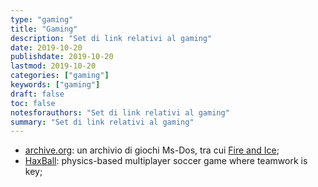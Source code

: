 ```yaml
---
type: "gaming"
title: "Gaming"
description: "Set di link relativi al gaming"
date: 2019-10-20
publishdate: 2019-10-20
lastmod: 2019-10-20
categories: ["gaming"]
keywords: ["gaming"]
draft: false
toc: false
notesforauthors: "Set di link relativi al gaming"
summary: "Set di link relativi al gaming"
---
```


<ul>
  <li>
    <a href="https://archive.org/details/softwarelibrary_msdos">archive.org</a>: un archivio di giochi Ms-Dos, tra cui <a href="https://www.mobygames.com/game/dos/fire-ice/release-info">Fire and Ice</a>;
  </li>
  <li>
    <a href="https://www.haxball.com/">HaxBall</a>: physics-based multiplayer 
    soccer game where teamwork is key;
  </li>
</ul>
